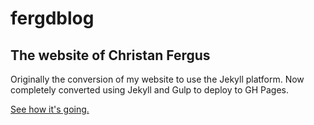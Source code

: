 # fergdblog

## The website of Christan Fergus

Originally the conversion of my website to use the Jekyll platform. Now completely converted using Jekyll and Gulp to deploy to GH Pages. 

[See how it's going.](http://christanfergus.com)